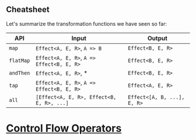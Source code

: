 ## Cheatsheet

Let's summarize the transformation functions we have seen so far:

| API       | Input                                     | Output                      |
| --------- | ----------------------------------------- | --------------------------- |
| `map`     | `Effect<A, E, R>`, `A => B`               | `Effect<B, E, R>`           |
| `flatMap` | `Effect<A, E, R>`, `A => Effect<B, E, R>` | `Effect<B, E, R>`           |
| `andThen` | `Effect<A, E, R>`, \*                     | `Effect<B, E, R>`           |
| `tap`     | `Effect<A, E, R>`, `A => Effect<B, E, R>` | `Effect<A, E, R>`           |
| `all`     | `[Effect<A, E, R>, Effect<B, E, R>, ...]` | `Effect<[A, B, ...], E, R>` |

# [Control Flow Operators](https://effect.website/docs/getting-started/control-flow/)
